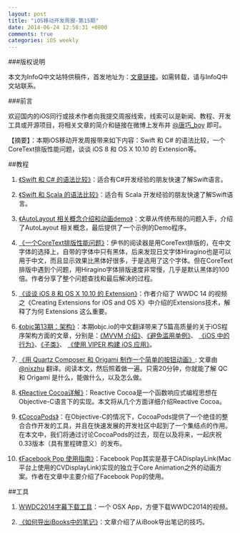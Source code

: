 ```yaml
---
layout: post
title: "iOS移动开发周报-第15期"
date: 2014-06-24 12:58:31 +0800
comments: true
categories: iOS weekly
---
```


###版权说明

本文为InfoQ中文站特供稿件，首发地址为：[文章链接](http://www.infoq.com/cn/news/2014/06/ios8-osx10.10-extension)。如需转载，请与InfoQ中文站联系。

###前言

欢迎国内的iOS同行或技术作者向我提交周报线索，线索可以是新闻、教程、开发工具或开源项目，将相关文章的简介和链接在微博上发布并 [@唐巧_boy](http://weibo.com/tangqiaoboy) 即可。

【摘要】：本期iOS移动开发周报带来如下内容：Swift 和 C# 的语法比较，一个CoreText排版性能问题，谈谈 iOS 8 和 OS X 10.10 的 Extension等。

##教程

 1. [《Swift 和 C# 的语法比较》](http://swift.sh/topic/125/swift-c/)：适合有C#开发经验的朋友快速了解Swift语言。

 1. [《Swift 和 Scala 的语法比较》](https://leverich.github.io/swiftislikescala/)：适合有 Scala 开发经验的朋友快速了解Swift语言。
 
 1. [《AutoLayout 相关概念介绍和动画demo》](http://studentdeng.github.io/blog/2014/06/13/auto-layout/)：文章从传统布局的问题入手，介绍了AutoLayout 相关概念，最后提供了一个示例的Demo程序。

 1. [《一个CoreText排版性能问题》](http://blog.cnbang.net/tech/2268/)：伊书的阅读器是用CoreText排版的，在中文字体的选择上，自带的字体中只有黑体，后来发现日文字体Hiragino也是可以用于中文，而且显示效果比黑体好很多，于是选用了这个字体。但在CoreText排版中遇到个问题，用Hiragino字体排版速度非常慢，几乎是默认黑体的100倍。作者分享了整个问题查找和最后解决的过程。
 
 1. [《谈谈 iOS 8 和 OS X 10.10 的 Extension》](http://imtx.me/archives/1898.html)：作者介绍了 WWDC 14 的视频之《Creating Extensions for iOS and OS X》中介绍的Extensions技术，解释了为何 Extensions 这么重要。

 1. [《objc第13期：架构》](http://objccn.io/issue-13/)：本期objc.io的中文翻译带来了5篇高质量的关于iOS程序架构方面的文章，分别是：[《MVVM 介绍》](http://objccn.io/issue-13-1/)、[《避免滥用单例》](http://objccn.io/issue-13-2/)、 [《iOS 中的行为》](http://objccn.io/issue-13-3/)、[《子类》](http://objccn.io/issue-13-4/)、 [《使用 VIPER 构建 iOS 应用》](http://objccn.io/issue-13-5/)。

 1. [《用 Quartz Composer 和 Origami 制作一个简单的按钮动画》](https://github.com/nixzhu/dev-blog/blob/master/2014-06-22-quartz-composer-and-origami-tutorial-button-animation.md): 文章由 [@nixzhu](http://weibo.com/nixzhu) 翻译。阅读本文，然后照着做一遍。只需20分钟，你就能了解 QC 和 Origami 是什么，能做什么，以及怎么做。

 1. [《Reactive Cocoa详解》](http://blog.sunnyxx.com/2014/03/06/rac_1_macros/)：Reactive Cocoa是一个函数响应式编程思想在Objective-C语言下的实现。本文将从几个方面详细介绍Reactive Cocoa。

 1. [《Cocoa​Pods》](http://nshipster.cn/cocoapods/)：在Objective-C的情况下，CocoaPods提供了一个绝佳的整合合作开发的工具，并且在快速发展的开发社区中起到了一个集结点的作用。在本文中，我们将通过讨论CocoaPods的过去，现在以及将来，一起庆祝0.33版本（具有里程碑意义）的发布。
  
 1. [《Facebook Pop 使用指南》](http://geeklu.com/2014/05/facebook-pop-usage/)：Facebook Pop其实是基于CADisplayLink(Mac平台上使用的CVDisplayLink)实现的独立于Core Animation之外的动画方案。作者在文章中主要介绍了Facebook Pop的使用。

##工具

 1. [WWDC2014字幕下载工具](https://github.com/iosxtools/WWDC2014)：一个 OSX App，方便下载WWDC2014的视频。

 1. [《如何导出iBooks中的笔记》](http://octavianlogigan.com/1360/how-to-export-notes-from-ibooks/)：文章介绍了从iBook导出笔记的技巧。
 